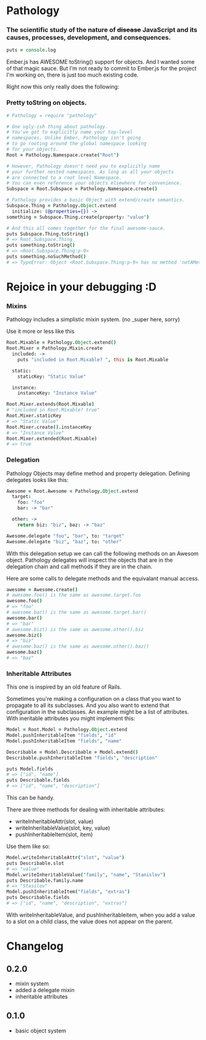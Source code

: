 # Pathology

### The scientific study of the nature of ~~disease~~ JavaScript and its causes, processes, development, and consequences.

```coffee
puts = console.log
````

Ember.js has AWESOME toString() support for objects. And I wanted some of that magic sauce. But I'm not ready to commit to Ember.js for the project I'm working on, there is just too much existing code.

Right now this only really does the following:

### Pretty toString on objects.

```coffee
# Pathology = require "pathology"

# One ugly-ish thing about pathology.
# You've got to explicitly name your top-level
# namespaces. Unlike Ember, Pathology isn't going
# to go rooting around the global namespace looking
# for your objects.
Root = Pathology.Namespace.create("Root")

# However, Pathology doesn't need you to explicitly name
# your further nested namespaces. As long as all your objects
# are connected to a root level Namespace.
# You can even reference your objects elsewhere for convenience.
Subspace = Root.Subspace = Pathology.Namespace.create()

# Pathology provides a basic Object with extend/create semantics.
Subspace.Thing = Pathology.Object.extend
  initialize: (@properties={}) ->
something = Subspace.Thing.create(property: "value")

# And this all comes together for the final awesome-sauce.
puts Subspace.Thing.toString()
# => Root.Subspace.Thing
puts something.toString()
# => <Root.Subspace.Thing:p-9>
puts something.noSuchMethod()
# => TypeError: Object <Root.Subspace.Thing:p-9> has no method 'notAMethod'
```
# Rejoice in your debugging :D

### Mixins
Pathology includes a simplistic mixin system. (no _super here, sorry)

Use it more or less like this

```coffee
Root.Mixable = Pathology.Object.extend()
Root.Mixer = Pathology.Mixin.create
  included: ->
    puts "included in Root.Mixable? ", this is Root.Mixable

  static:
    staticKey: "Static Value"

  instance:
    instanceKey: "Instance Value"

Root.Mixer.extends(Root.Mixable)
# "included in Root.Mixable? true"
Root.Mixer.staticKey
# => "Static Value"
Root.Mixer.create().instanceKey
# => "Instance Value"
Root.Mixer.extended(Root.Mixable)
# => true
```

### Delegation
Pathology Objects may define method and property delegation.
Defining delegates looks like this:

```coffee
Awesome = Root.Awesome = Pathology.Object.extend
  target:
    foo: "foo"
    bar: -> "bar"

  other: ->
    return biz: "biz", baz: -> "baz"

Awesome.delegate "foo", "bar", to: "target"
Awesome.delegate "biz", "baz", to: "other"
```

With this delegation setup we can call the following methods on an Awesom object.
Pathology delegates will inspect the objects that are in the delegation chain
and call methods if they are in the chain.

Here are some calls to delegate methods and the equivalant manual access.

```coffee
awesome = Awesome.create()
# awesome.foo() is the same as awesome.target.foo
awesome.foo()
# => "foo"
# awesome.bar() is the same as awesome.target.bar()
awesome.bar()
# => "bar"
# awesome.biz() is the same as awesome.other().biz
awesome.biz()
# => "biz"
# awesome.baz() is the same as awesome.other().baz()
awesome.baz()
# => "baz"
```

### Inheritable Attributes
This one is inspired by an old feature of Rails.

Sometimes you're making a configuration on a class that you want to propagate
to all its subclasses. And you also want to extend that configuration in
the subclasses. An example might be a list of attributes. With ineritable attributes
you might implement this:

```coffee
Model = Root.Model = Pathology.Object.extend
Model.pushInheritableItem "fields", "id"
Model.pushInheritableItem "fields", "name"

Describable = Model.Describable = Model.extend()
Describable.pushInheritableItem "fields", "description"

puts Model.fields
# => ["id", "name"]
puts Describable.fields
# => ["id", "name", "description"]
```

This can be handy.

There are three methods for dealing with inheritable attributes:

* writeInheritableAttr(slot, value)
* writeInheritableValue(slot, key, value)
* pushInheritableItem(slot, item)

Use them like so:

```coffee
Model.writeInheritableAttr("slot", "value")
puts Describable.slot
# => "value"
Model.writeInheritableValue("family", "name", "Stanislov")
puts Describable.family.name
# => "Stasilov"
Model.pushInheritableItem("fields", "extras")
puts Describable.fields
# => ["id", "name", "description", "extras"]
```

With writeInheritableValue, and pushInheritableitem, when you add a value to a slot
on a child class, the value does not appear on the parent.

# Changelog

## 0.2.0
* mixin system
* added a delegate mixin
* inheritable attributes

## 0.1.0
* basic object system
